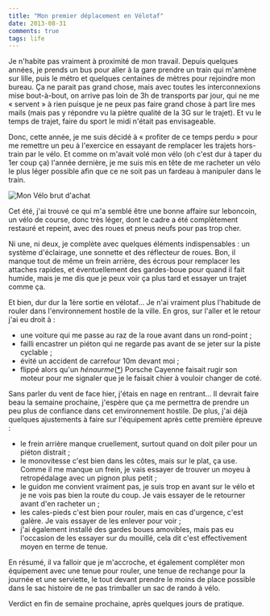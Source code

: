 ```yaml
---
title: "Mon premier déplacement en Vélotaf"
date: 2013-08-31
comments: true
tags: life
---
```

Je n'habite pas vraiment à proximité de mon travail. Depuis quelques années, je prends un bus pour aller à la gare prendre un train qui m'amène sur lille, puis le métro et quelques centaines de mètres pour rejoindre mon bureau. Ça ne parait pas grand chose, mais avec toutes les interconnexions mise bout-à-bout, on arrive pas loin de 3h de transports par jour, qui ne me « servent » à rien puisque je ne peux pas faire grand chose à part lire mes mails (mais pas y répondre vu la piètre qualité de la 3G sur le trajet). Et vu le temps de trajet, faire du sport le midi n'était pas envisageable.

Donc, cette année, je me suis décidé à « profiter de ce temps perdu » pour me remettre un peu à l'exercice en essayant de remplacer les trajets hors-train par le vélo. Et comme on m'avait volé mon vélo (oh c'est dur à taper du 1er coup ça) l'année dernière, je me suis mis en tête de me racheter un vélo le plus léger possible afin que ce ne soit pas un fardeau à manipuler dans le train.

![Mon Vélo brut d'achat](/blog/2013-08-31-mon-premier-deplacement-en-velotaf/monvelo.png)

Cet été, j'ai trouvé ce qui m'a semblé être une bonne affaire sur leboncoin, un vélo de course, donc très léger, dont le cadre a été complètement restauré et repeint, avec des roues et pneus neufs pour pas trop cher.

Ni une, ni deux, je complète avec quelques éléments indispensables : un système d'éclairage, une sonnette et des réflecteur de roues. Bon, il manque tout de même un frein arrière, des écrous pour remplacer les attaches rapides, et éventuellement des gardes-boue pour quand il fait humide, mais je me dis que je peux voir ça plus tard et essayer un trajet comme ça.

Et bien, dur dur la 1ère sortie en vélotaf... Je n'ai vraiment plus l'habitude de rouler dans l'environnement hostile de la ville. En gros, sur l'aller et le retour j'ai eu droit à :

- une voiture qui me passe au raz de la roue avant dans un rond-point ;
- failli encastrer un piéton qui ne regarde pas avant de se jeter sur la piste cyclable ;
- évité un accident de carrefour 10m devant moi ;
- flippé alors qu'un *hénaurme*([\*](http://fr.wiktionary.org/wiki/h%C3%A9naurme)) Porsche Cayenne faisait rugir son moteur pour me signaler que je le faisait chier à vouloir changer de coté.

Sans parler du vent de face hier, j'étais en nage en rentrant...
Il devrait faire beau la semaine prochaine, j'espère que ça me permettra de prendre un peu plus de confiance dans cet environnement hostile. De plus, j'ai déjà quelques ajustements à faire sur l'équipement après cette première épreuve :

- le frein arrière manque cruellement, surtout quand on doit piler pour un piéton distrait ;
- le monovitesse c'est bien dans les côtes, mais sur le plat, ça use. Comme il me manque un frein, je vais essayer de trouver un moyeu à retropédalage avec un pignon plus petit ;
- le guidon me convient vraiment pas, je suis trop en avant sur le vélo et je ne vois pas bien la route du coup. Je vais essayer de le retourner avant d'en racheter un ;
- les cales-pieds c'est bien pour rouler, mais en cas d'urgence, c'est galère. Je vais essayer de les enlever pour voir ;
- j'ai également installé des gardes boues amovibles, mais pas eu l'occasion de les essayer sur du mouillé, cela dit c'est effectivement moyen en terme de tenue.

En résumé, il va falloir que je m'accroche, et également compléter mon équipement avec une tenue pour rouler, une tenue de rechange pour la journée et une serviette, le tout devant prendre le moins de place possible dans le sac histoire de ne pas trimballer un sac de rando à vélo.

Verdict en fin de semaine prochaine, après quelques jours de pratique.
